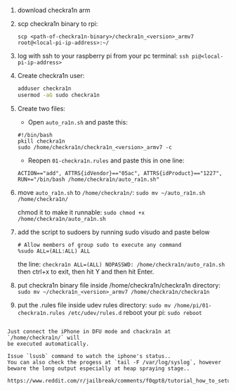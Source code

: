 1. 
	download checkra1n arm 

2.
	scp checkra1n binary to rpi:
	```
	scp <path-of-checkra1n-binary>/checkra1n_<version>_armv7 root@<local-pi-ip-address>:~/
	```
3.
	log with ssh to your raspberry pi from your pc terminal:
	`ssh pi@<local-pi-ip-address>`
4.
	Create checkra1n user:
	```bash
	adduser checkra1n
	usermod -aG sudo checkra1n
	```
4.
	Create two files:
	- Open `auto_ra1n.sh` and paste this:
	```
	#!/bin/bash
	pkill checkra1n
	sudo /home/checkra1n/checkra1n_<version>_armv7 -c
	```
	- Reopen `01-checkra1n.rules` and paste this in one line:
	```
	ACTION=="add", ATTRS{idVendor}=="05ac", ATTRS{idProduct}=="1227", RUN+="/bin/bash /home/checkra1n/auto_ra1n.sh"
	```

5.
	move `auto_ra1n.sh` to `/home/checkra1n/`:
	`sudo mv ~/auto_ra1n.sh /home/checkra1n/`

	chmod it to make it runnable:
	`sudo chmod +x /home/checkra1n/auto_ra1n.sh`

6.
	add the script to sudoers by running sudo visudo and paste below
	```
	# Allow members of group sudo to execute any command
	%sudo ALL=(ALL:ALL) ALL
	```
	the line:
	`checkra1n ALL=(ALL) NOPASSWD: /home/checkra1n/auto_ra1n.sh`
	then ctrl+x to exit, then hit Y and then hit Enter.

7.
	put checkra1n binary file inside /home/checkra1n/checkra1n directory:
	`sudo mv ~/checkra1n_<version>_armv7 /home/checkra1n/checkra1n`

8.
	put the .rules file inside udev rules directory:
	`sudo mv /home/pi/01-checkra1n.rules /etc/udev/rules.d`
	reboot your pi:
	`sudo reboot`
```

Just connect the iPhone in DFU mode and chackra1n at `/home/checkra1n/` will 
be executed automatically.

Issue `lsusb` command to watch the iphone's status..
You can also check the progess at `tail -F /var/log/syslog`, however
beware the long output especially at heap spraying stage..

https://www.reddit.com/r/jailbreak/comments/f0qpt8/tutorial_how_to_setup_raspberry_pi_to_launch/
